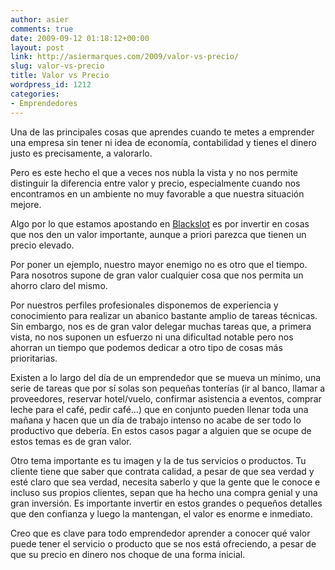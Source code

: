 ```yaml
---
author: asier
comments: true
date: 2009-09-12 01:18:12+00:00
layout: post
link: http://asiermarques.com/2009/valor-vs-precio/
slug: valor-vs-precio
title: Valor vs Precio
wordpress_id: 1212
categories:
- Emprendedores
---
```


Una de las principales cosas que aprendes cuando te metes a emprender una empresa sin tener ni idea de economía, contabilidad y tienes el dinero justo es precisamente, a valorarlo.

Pero es este hecho el que a veces nos nubla la vista y no nos permite distinguir la diferencia entre valor y precio, especialmente cuando nos encontramos en un ambiente no muy favorable a que nuestra situación mejore.

Algo por lo que estamos apostando en [Blackslot](http://blackslot.com) es por invertir en cosas que nos den un valor importante, aunque a priori parezca que tienen un precio elevado.

Por poner un ejemplo, nuestro mayor enemigo no es otro que el tiempo. Para nosotros supone de gran valor cualquier cosa que nos permita un ahorro claro del mismo.

Por nuestros perfiles profesionales disponemos de experiencia y conocimiento para realizar un abanico bastante amplio de tareas técnicas. Sin embargo, nos es de gran valor delegar muchas tareas que, a primera vista, no nos suponen un esfuerzo ni una dificultad notable pero nos ahorran un tiempo que podemos dedicar a otro tipo de cosas más prioritarias.

Existen a lo largo del día de un emprendedor que se mueva un mínimo, una serie de tareas que por sí solas son pequeñas tonterías (ir al banco, llamar a proveedores, reservar hotel/vuelo, confirmar asistencia a eventos, comprar leche para el café, pedir café...) que en conjunto pueden llenar toda una mañana y hacen que un día de trabajo intenso no acabe de ser todo lo productivo que debería. En estos casos pagar a alguien que se ocupe de estos temas es de gran valor.

Otro tema importante es tu imagen y la de tus servicios o productos. Tu cliente tiene que saber que contrata calidad, a pesar de que sea verdad y esté claro que sea verdad, necesita saberlo y que la gente que le conoce e incluso sus propios clientes, sepan que ha hecho una compra genial y una gran inversión. Es importante invertir en estos grandes o pequeños detalles que den confianza y luego la mantengan, el valor es enorme e inmediato.

Creo que es clave para todo emprendedor aprender a conocer qué valor puede tener el servicio o producto que se nos está ofreciendo, a pesar de que su precio en dinero nos choque de una forma inicial.
